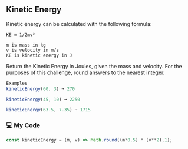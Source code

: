 ## Kinetic Energy

Kinetic energy can be calculated with the following formula:
```
KE = 1/2mv²

m is mass in kg
v is velocity in m/s
KE is kinetic energy in J
```
Return the Kinetic Energy in Joules, given the mass and velocity. For the purposes of this challenge, round answers to the nearest integer.
```js
Examples
kineticEnergy(60, 3) ➞ 270

kineticEnergy(45, 10) ➞ 2250

kineticEnergy(63.5, 7.35) ➞ 1715
```
### :computer: My Code
```js
const kineticEnergy = (m, v) => Math.round((m*0.5) * (v**2),1);
```
